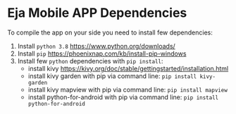 # Eja Mobile APP Dependencies

To compile the app on your side you need to install few dependencies:
1.  Install `python 3.8` https://www.python.org/downloads/
2.  Install `pip` https://phoenixnap.com/kb/install-pip-windows
3.  Install few `python` dependencies with `pip install`:
	- install kivy https://kivy.org/doc/stable/gettingstarted/installation.html
	- install kivy garden with pip via command line: `pip install kivy-garden`
	- install kivy mapview with pip via command line: `pip install mapview`
	- install python-for-android with pip via command line: `pip install python-for-android`
